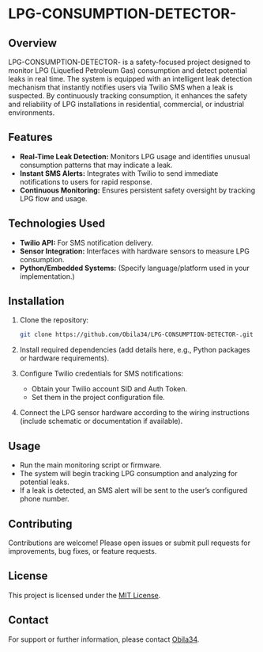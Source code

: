 # LPG-CONSUMPTION-DETECTOR-

## Overview

LPG-CONSUMPTION-DETECTOR- is a safety-focused project designed to monitor LPG (Liquefied Petroleum Gas) consumption and detect potential leaks in real time. The system is equipped with an intelligent leak detection mechanism that instantly notifies users via Twilio SMS when a leak is suspected. By continuously tracking consumption, it enhances the safety and reliability of LPG installations in residential, commercial, or industrial environments.

## Features

- **Real-Time Leak Detection:** Monitors LPG usage and identifies unusual consumption patterns that may indicate a leak.
- **Instant SMS Alerts:** Integrates with Twilio to send immediate notifications to users for rapid response.
- **Continuous Monitoring:** Ensures persistent safety oversight by tracking LPG flow and usage.

## Technologies Used

- **Twilio API:** For SMS notification delivery.
- **Sensor Integration:** Interfaces with hardware sensors to measure LPG consumption.
- **Python/Embedded Systems:** (Specify language/platform used in your implementation.)

## Installation

1. Clone the repository:
   ```bash
   git clone https://github.com/Obila34/LPG-CONSUMPTION-DETECTOR-.git
   ```
2. Install required dependencies (add details here, e.g., Python packages or hardware requirements).

3. Configure Twilio credentials for SMS notifications:
   - Obtain your Twilio account SID and Auth Token.
   - Set them in the project configuration file.

4. Connect the LPG sensor hardware according to the wiring instructions (include schematic or documentation if available).

## Usage

- Run the main monitoring script or firmware.
- The system will begin tracking LPG consumption and analyzing for potential leaks.
- If a leak is detected, an SMS alert will be sent to the user’s configured phone number.

## Contributing

Contributions are welcome! Please open issues or submit pull requests for improvements, bug fixes, or feature requests.

## License

This project is licensed under the [MIT License](LICENSE).

## Contact

For support or further information, please contact [Obila34](https://github.com/Obila34).
